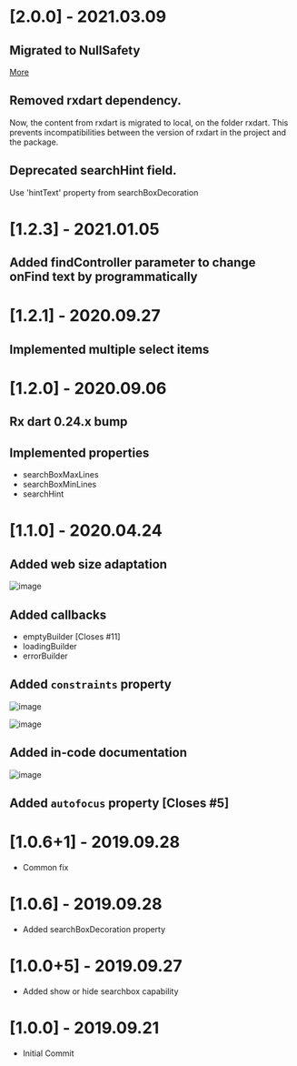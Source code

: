 # [2.0.0] - 2021.03.09
## Migrated to NullSafety
[More](https://events.flutter.dev/?gclid=Cj0KCQiAs5eCBhCBARIsAEhk4r75svPADe_vO0swK7h6UH92TloC8E_SZQJu_bLO78VqPo1nsS-RrngaAnhoEALw_wcB&gclsrc=aw.ds)
## Removed rxdart dependency.
Now, the content from rxdart is migrated to local, on the folder rxdart. 
This prevents incompatibilities between the version of rxdart in the project and the package.
## Deprecated searchHint field.
Use 'hintText' property from searchBoxDecoration

# [1.2.3] - 2021.01.05
## Added findController parameter to change onFind text by programmatically

# [1.2.1] - 2020.09.27
## Implemented multiple select items

# [1.2.0] - 2020.09.06
## Rx dart 0.24.x bump
## Implemented properties
 - searchBoxMaxLines
 - searchBoxMinLines
 - searchHint

# [1.1.0] - 2020.04.24
## Added web size adaptation
![image](https://user-images.githubusercontent.com/16373553/80187452-0b7dfd80-85e6-11ea-9a8a-f9ff4c1092d9.png)

## Added callbacks
 - emptyBuilder [Closes #11]
 - loadingBuilder
 - errorBuilder

## Added `constraints` property
![image](https://user-images.githubusercontent.com/16373553/80188549-b9d67280-85e7-11ea-8eb5-7de2b2e3dec5.png)

![image](https://user-images.githubusercontent.com/16373553/80188871-2cdfe900-85e8-11ea-9b7f-92cbada4af5b.png)

## Added in-code documentation
![image](https://user-images.githubusercontent.com/16373553/80191733-834f2680-85ec-11ea-8fef-b540c88d8d6c.png)

## Added `autofocus` property [Closes #5]

# [1.0.6+1] - 2019.09.28

* Common fix

# [1.0.6] - 2019.09.28

* Added searchBoxDecoration property

# [1.0.0+5] - 2019.09.27

* Added show or hide searchbox capability

# [1.0.0] - 2019.09.21

* Initial Commit
